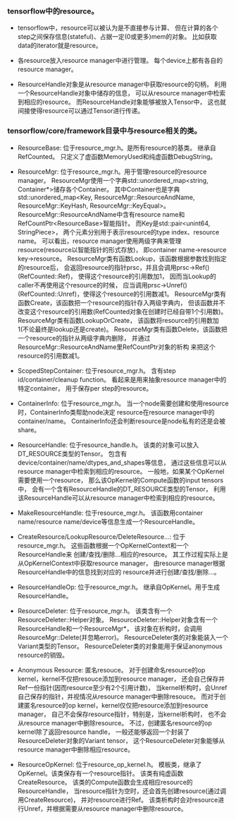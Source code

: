 ### tensorflow中的resource。

- tensorflow中，resource可以被认为是不直接参与计算、
但在计算的各个step之间保存信息(stateful)、占据一定(0或更多)mem的对象。
比如获取data的iterator就是resource。

- 各resource放入resource manager中进行管理。
每个device上都有各自的resource manager。

- ResourceHandle对象是从resource manager中获取resource的句柄，
利用一个ResourceHandle对象中储存的信息，
可以从resource manager中检索到相应的resource。
而ResourceHandle对象能够被放入Tensor中，
这也就间接使得resource可以通过Tensor进行传递。

### tensorflow/core/framework目录中与resource相关的类。

- ResourceBase: 位于resource\_mgr.h。是所有resource的基类。
继承自RefCounted。
只定义了虚函数MemoryUsed和纯虚函数DebugString。

- ResourceMgr: 位于resource\_mgr.h。用于管理resource的resource manager。
ResourceMgr使用一个字典std::unordered\_map\<string,
Container\*\>储存各个Container。
其中Container也是字典
std::unordered\_map\<Key, ResourceMgr::ResourceAndName,
ResourceMgr::KeyHash, ResourceMgr::KeyEqual\>。
ResourceMgr::ResourceAndName中含有resource name和RefCountPtr\<ResourceBase\>智能指针。
而Key是std::pair\<unint64, StringPiece\>，
两个元素分别用于表示resource的type index、resource name。
可以看出，resource manager使用两级字典来管理resource(resource以智能指针的形式存放)，
即container name-\>resource key-\>resource。
ResourceMgr类有函数Lookup，该函数根据参数找到指定的resource后，
会返回resource的指针prsc，并且会调用prsc-\>Ref() (RefCounted::Ref)，
使得这个resource的引用数加1，
因而当Lookup的caller不再使用这个resource的时候，
应当调用prsc-\>Unref() (RefCounted::Unref)，使得这个resource的引用数减1。
ResourceMgr类有函数Create，该函数把一个resource的指针存入两级字典内，
但该函数并不改变这个resource的引用数(RefCounted对象在创建时已经自带1个引用数)。
ResourceMgr类有函数LookupOrCreate，
该函数将resource的引用数加1(不论最终是lookup还是create)。
ResourceMgr类有函数Delete，该函数把一个resource的指针从两级字典内删除，
并通过ResourceMgr::ResourceAndName里RefCountPtr对象的析构
来把这个resource的引用数减1。

- ScopedStepContainer: 位于resource\_mgr.h。
含有step id/container/cleanup function。
看起来是用来抽象resource manager中的特定container，
用于保存per step的resource。

- ContainerInfo: 位于resource\_mgr.h。
当一个node需要创建和使用resource时，ContainerInfo类帮助node决定
resource在resource manager中的container/name。
ContainerInfo还会判断resource是node私有的还是会被share。

- ResourceHandle: 位于resource\_handle.h。
该类的对象可以放入DT\_RESOURCE类型的Tensor。
包含有device/container/name/dtypes\_and\_shapes等信息，
通过这些信息可以从resource manager中检索到相应的resource。
一般地，如果某个OpKernel需要使用一个resource，
那么该OpKernel的Compute函数的input tensors中，
会有一个含有ResourceHandle的DT\_RESOURCE类型的Tensor，
利用该ResourceHandle可以从resource manager中检索到相应的resource。

- MakeResourceHandle: 位于resource\_mgr.h。
该函数用container name/resource name/device等信息生成一个ResourceHandle。

- CreateResource/LookupResource/DeleteResource...:
位于resource\_mgr.h。
这些函数根据一个OpKernelContext和一个ResourceHandle来
创建/查找/删除...相应的resource。
其工作过程实际上是从OpKernelContext中获取resource manager，
由resource manager根据ResourceHandle中的信息找到对应的
resource并进行创建/查找/删除...。

- ResourceHandleOp: 位于resource\_mgr.h。
继承自OpKernel。用于生成ResourceHandle。

- ResourceDeleter: 位于resource\_mgr.h。
该类含有一个ResourceDeleter::Helper对象。
ResourceDeleter::Helper对象含有一个ResourceHandle和一个ResourceMgr\*，
该对象在析构时，会调用ResourceMgr::Delete(并忽略error)。
ResourceDeleter类的对象能装入一个Variant类型的Tensor。
ResourceDeleter类的对象能用于保证anonymous resource的销毁。

- Anonymous Resource: 匿名resouce。
对于创建命名resource的op kernel，kernel不仅把resouce添加到resource manager，
还会自己保存并Ref一份指针(因而resource至少有2个引用计数)，
当kernel析构时，会Unref自己保存的指针，并视情况从resource manager中删除resouce。
而对于创建匿名resource的op kernel，kernel仅仅把resource添加到resource manager，
自己不会保存resource指针，特别是，当kernel析构时，
也不会从resource manager中删除resource。
不过，创建匿名resource的op kernel除了返回resource handle，
一般还能够返回一个封装了ResourceDeleter对象的Variant tensor，
这个ResourceDeleter对象能够从resource manager中删除相应resource。

- ResourceOpKernel: 位于resource\_op\_kernel.h。
模板类，继承了OpKernel。该类保存有一个resource指针。
该类有纯虚函数CreateResource。
该类的Compute函数会生成相应resource的ResourceHandle，
当resource指针为空时，还会首先创建resource(通过调用CreateResource)，
并对resource进行Ref。
该类析构时会对resource进行Unref，并根据需要从resource manager中删除resource。

